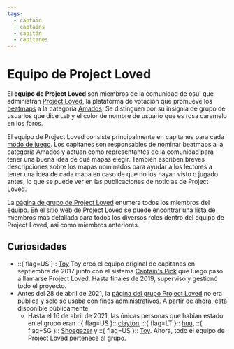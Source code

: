 ```yaml
---
tags:
  - captain
  - captains
  - capitán
  - capitanes
---
```


# Equipo de Project Loved

El **equipo de Project Loved** son miembros de la comunidad de osu! que administran [Project Loved](/wiki/Community/Project_Loved), la plataforma de votación que promueve los [beatmaps](/wiki/Beatmap) a la categoría [Amados](/wiki/Beatmap/Category#amados). Se distinguen por su insignia de grupo de usuarios que dice `LVD` y el color de nombre de usuario que es rosa caramelo en los foros.

El equipo de Project Loved consiste principalmente en capitanes para cada [modo de juego](/wiki/Game_mode). Los capitanes son responsables de nominar beatmaps a la categoría Amados y actúan como representantes de la comunidad para tener una buena idea de qué mapas elegir. También escriben breves descripciones sobre los mapas nominados para ayudar a los lectores a tener una idea de cada mapa en caso de que no los hayan visto o jugado antes, lo que se puede ver en las publicaciones de noticias de Project Loved.

La [página de grupo de Project Loved](https://osu.ppy.sh/groups/31) enumera todos los miembros del equipo. En el [sitio web de Project Loved](https://loved.sh/team) se puede encontrar una lista de miembros más detallada para todos los diversos roles dentro del equipo de Project Loved, así como miembros anteriores.

## Curiosidades

- ::{ flag=US }:: [Toy](https://osu.ppy.sh/users/2757689) Toy creó el equipo original de capitanes en septiembre de 2017 junto con el sistema [Captain's Pick](/wiki/History_of_osu!/History_of_Loved#captain's-pick-y-project-loved-(sept.-2017-—-presente)) que luego pasó a llamarse Project Loved. Hasta finales de 2019, supervisó y gestionó todo el proyecto.
- Antes del 28 de abril de 2021, la [página del grupo Project Loved](https://osu.ppy.sh/groups/31) no era pública y solo se usaba con fines administrativos. A partir de ahora, está disponible públicamente.
  - Hasta el 16 de abril de 2021, las únicas personas que habían estado en el grupo eran ::{ flag=US }:: [clayton](https://osu.ppy.sh/users/3666350), ::{ flag=LT }:: [huu](https://osu.ppy.sh/users/6044237), ::{ flag=SG }:: [Shoegazer](https://osu.ppy.sh/users/2520707) y ::{ flag=US }:: [Toy](https://osu.ppy.sh/users/2757689). Ahora, todo el equipo de Project Loved pertenece al grupo.
